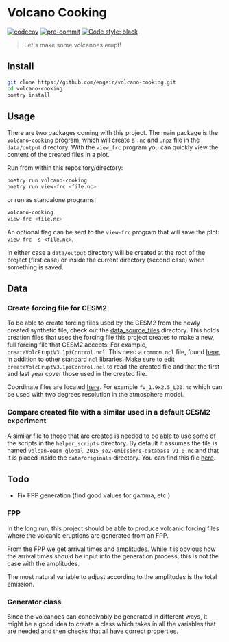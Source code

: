 # Volcano Cooking

[![codecov](https://codecov.io/gh/engeir/volcano-cooking/branch/main/graph/badge.svg?token=8I5VE7LYA4)](https://codecov.io/gh/engeir/volcano-cooking)
[![pre-commit](https://img.shields.io/badge/pre--commit-enabled-brightgreen?logo=pre-commit&logoColor=white)](https://github.com/pre-commit/pre-commit)
[![Code style: black](https://img.shields.io/badge/code%20style-black-000000.svg)](https://github.com/psf/black)

> Let's make some volcanoes erupt!

## Install

```sh
git clone https://github.com/engeir/volcano-cooking.git
cd volcano-cooking
poetry install
```

## Usage

There are two packages coming with this project. The main package is the `volcano-cooking`
program, which will create a `.nc` and `.npz` file in the `data/output` directory. With
the `view_frc` program you can quickly view the content of the created files in a plot.

Run from within this repository/directory:
```sh
poetry run volcano-cooking
poetry run view-frc <file.nc>
```

or run as standalone programs:

```sh
volcano-cooking
view-frc <file.nc>
```

An optional flag can be sent to the `view-frc` program that will save the plot: `view-frc
-s <file.nc>`.

In either case a `data/output` directory will be created at the root of the project (first
case) or inside the current directory (second case) when something is saved.

## Data

### Create forcing file for CESM2

To be able to create forcing files used by the CESM2 from the newly created synthetic
file, check out the
[data_source_files](https://svn.code.sf.net/p/codescripts/code/trunk/ncl/emission)
directory. This holds creation files that uses the forcing file this project creates to
make a new, full forcing file that CESM2 accepts. For example,
`createVolcEruptV3.1piControl.ncl`. This need a `common.ncl` file, found
[here](http://svn.code.sf.net/p/codescripts/code/trunk/ncl/lib/common.ncl), in addition to
other standard `ncl` libraries. Make sure to edit `createVolcEruptV3.1piControl.ncl` to
read the created file and that the first and last year cover those used in the created
file.

Coordinate files are located
[here](https://svn-ccsm-inputdata.cgd.ucar.edu/trunk/inputdata/atm/cam/coords/). For
example `fv_1.9x2.5_L30.nc` which can be used with two degrees resolution in the
atmosphere model.

### Compare created file with a similar used in a default CESM2 experiment

A similar file to those that are created is needed to be able to use some of the scripts
in the `helper_scripts` directory. By default it assumes the file is named
`volcan-eesm_global_2015_so2-emissions-database_v1.0.nc` and that it is placed inside the
`data/originals` directory. You can find this file [here](http://catalogue.ceda.ac.uk/uuid/bfbd5ec825fa422f9a858b14ae7b2a0d).

## Todo

-   Fix FPP generation (find good values for gamma, etc.)

### FPP

In the long run, this project should be able to produce volcanic forcing files where the
volcanic eruptions are generated from an FPP.

From the FPP we get arrival times and amplitudes. While it is obvious how the arrival
times should be input into the generation process, this is not the case with the
amplitudes.

The most natural variable to adjust according to the amplitudes is the total emission.

### Generator class

Since the volcanoes can conceivably be generated in different ways, it might be a good
idea to create a class which takes in all the variables that are needed and then checks
that all have correct properties.
